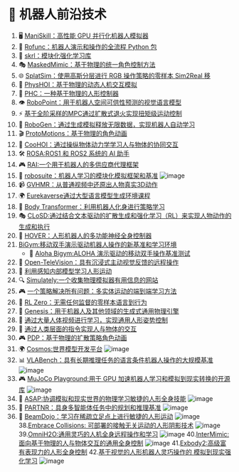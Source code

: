 # 🔬 机器人前沿技术

1. 🖥️ [ManiSkill：高性能 GPU 并行化机器人模拟器](https://github.com/haosulab/ManiSkill)
2. 🔧 [Rofunc：机器人演示和操作的全流程 Python 包](https://github.com/Skylark0924/Rofunc)
3. 🎯 [skrl：模块化强化学习库](https://github.com/Toni-SM/skrl)
4. 🎭 [MaskedMimic：基于物理的统一角色控制方法](https://research.nvidia.com/labs/par/maskedmimic/)
5. 🌐 [SplatSim：使用高斯分层进行 RGB 操作策略的零样本 Sim2Real 移](https://splatsim.github.io/)
6. 🤖 [PhysHOI：基于物理的动态人机交互模拟](https://github.com/wyhuai/PhysHOI)
7. 🦿 [PHC：一种基于物理的人形控制器](https://github.com/ZhengyiLuo/PHC)
8. 👁️ [RoboPoint：用于机器人空间可供性预测的视觉语言模型](https://robo-point.github.io/)
9. ⚡ [基于全阶采样的MPC通过扩散式退火实现扭矩级运动控制](https://lecar-lab.github.io/dial-mpc/)
10. 🧪 [RoboGen：通过生成模拟释放无限数据，实现机器人自动学习](https://github.com/Genesis-Embodied-AI/RoboGen)
11. 🎬 [ProtoMotions：基于物理的角色动画](https://github.com/NVlabs/ProtoMotions/tree/main)
12. 🤝 [CooHOI：通过操纵物体动力学学习人与物体的协同交互](https://github.com/Winston-Gu/CooHOI)
13. 🛠️ [ROSA:ROS1 和 ROS2 系统的 AI 助手](https://github.com/nasa-jpl/rosa)
14. 🎮 [RAI:一个用于机器人的多供应商代理框架](https://github.com/RobotecAI/rai?tab=readme-ov-file#simulation-demos)
15. 🔨 [robosuite：机器人学习的模块化模拟框架和基准](https://github.com/ARISE-Initiative/robosuite)
        ![image](https://github.com/user-attachments/assets/6724fc91-7186-485d-98a4-9c171377103e)
17. 📹 [GVHMR：从普通视频中还原出人物真实3D动作](https://github.com/zju3dv/GVHMR)
18. 🌍 [Eurekaverse通过大型语言模型生成环境课程](https://github.com/eureka-research/eurekaverse)
19. 🤖 [Body Transformer：利用机器人化身进行策略学习](https://github.com/carlosferrazza/BodyTransformer)
20. 🎭 [CLoSD:通过结合文本驱动的扩散生成和强化学习（RL）来实现人物动作的生成和执行](https://github.com/GuyTevet/CLoSD?tab=readme-ov-file)
21. 🦾 [HOVER：人形机器人的多功能神经全身控制器](https://hover-versatile-humanoid.github.io/)
22. [BiGym:移动双手演示驱动机器人操作的新基准和学习环境](https://github.com/chernyadev/bigym)
    - 🤖 [Aloha Bigym:ALOHA 演示驱动的移动双手操作基准测试](https://github.com/AlmondGod/aloha-bigym.git)
23. 🔬 [Open-TeleVision：具有沉浸式主动视觉反馈的远程操作](https://github.com/OpenTeleVision/TeleVision)
24. 🧠 [利用感知内部模型学习人形运动](https://junfeng-long.github.io/PIM/)
25. 🔍 [Simulately:一个收集物理模拟器有用信息的网站](https://github.com/geng-haoran/Simulately?tab=readme-ov-file)
26. 🎮 [一个策略解决所有问题：多实体运动的端到端学习方法](https://github.com/nico-bohlinger/one_policy_to_run_them_all.git)
27. 🤖 [RL Zero：无需任何监督的零样本语言到行为](https://hari-sikchi.github.io/rlzero/)
28. 🌟 [Genesis：用于机器人及其他领域的生成式通用物理引擎](https://genesis-embodied-ai.github.io/)
29. 🎥 [通过大量人体视频进行学习，实现通用人形姿势控制](https://usc-gvl.github.io/UH-1/)
30. 👥 [通过人类层面的指令实现人与物体的交互](https://hoifhli.github.io/)
31. 🎮 [PDP：基于物理的扩散策略角色动画](https://stanford-tml.github.io/PDP.github.io/) 
32. 🌍 [Cosmos:世界模型开发平台](https://github.com/NVIDIA/Cosmos.git)
    ![image](https://github.com/user-attachments/assets/b23387bd-64d9-40a4-b349-1af2d3ac1e46)
33. 📊 [VLABench：具有长期推理任务的语言条件机器人操作的大规模基准](https://github.com/OpenMOSS/VLABench)
    ![image](https://github.com/user-attachments/assets/0369d9a0-b0a7-432f-af7e-16e69086f125)
34. 🎮 [MuJoCo Playground:用于 GPU 加速机器人学习和模拟到现实转换的开源库](https://playground.mujoco.org/)
    ![image](https://github.com/user-attachments/assets/3896969c-74e0-446e-af63-0e6324639bd2)
35. 🤖 [ASAP:协调模拟和现实世界的物理学习敏捷的人形全身技能](https://agile.human2humanoid.com/)
    ![image](https://github.com/user-attachments/assets/d921df3c-0610-414e-9eb1-018ec90a8040)
36. 🤝 [PARTNR：具身多智能体任务中的规划和推理基准](https://github.com/facebookresearch/partnr-planner)
    ![image](https://github.com/user-attachments/assets/9f71a916-c04f-4cee-abe7-b8d53b468673)
37. 🦿 [BeamDojo：学习在稀疏立足点上进行敏捷的人形运动](https://why618188.github.io/beamdojo/)
    ![image](https://github.com/user-attachments/assets/3f5bc175-d2ee-4e8c-b7a0-55f0d94522e7)
38.[Embrace Collisions: 可部署的接触无关运动的人形阴影技术](https://project-instinct.github.io/)
    ![image](https://github.com/user-attachments/assets/139318a7-99fe-44bd-903b-5b30bd1d90bf)
39.[OmniH2O:通用灵巧的人机全身远程操作和学习](https://omni.human2humanoid.com/?login=from_csdn)
    ![image](https://github.com/user-attachments/assets/67e9afce-fc2c-4d7d-b396-372bb5d2dde3)
40.[InterMimic:面向基于物理的人与物体交互的通用全身控制](https://sirui-xu.github.io/InterMimic/)
![image](https://github.com/user-attachments/assets/7b579366-6d0a-44be-aa02-0cdceffe0739)
41.[Exbody2:高级富有表现力的人形全身控制](https://exbody2.github.io/)
42.[基于视觉的人形机器人灵巧操作的 模拟到现实强化学习](https://toruowo.github.io/recipe/)
![image](https://github.com/user-attachments/assets/4876a653-0550-44b5-b9f6-e17e752c7d3e)

